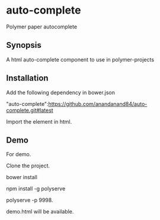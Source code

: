 # auto-complete
Polymer paper autocomplete
## Synopsis

A html auto-complete component to use in polymer-projects

## Installation

Add the following dependency in bower.json

"auto-complete":https://github.com/anandanand84/auto-complete.git#latest

Import the element in html.

<link rel="import" href="bower_components/auto-complete/auto-complete.html">

<tlab-data id="dataprovider" method="getAvailableScrips" last-response="{{choices}}"> </tlab-data>
<auto-complete close-on-select id="autocomplete" on-filter="filterchange" delay="200" data="{{choices}}" placeholder="[[placeholder]]">

</auto-complete>

## Demo

For demo.

Clone the project.

bower install

npm install -g polyserve

polyserve -p 9998.

demo.html will be available.


